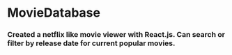 # MovieDatabase

### Created a netflix like movie viewer with React.js. Can search or filter by release date for current popular movies.
